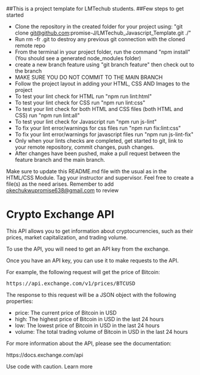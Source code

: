 ##This is a project template for LMTechub students. ##Few steps to get started

- Clone the repository in the created folder for your project using: "git clone git@github.com:promise-J/LMTechub_Javascript_Template.git ./"
- Run rm -fr .git to destroy any previous git connection with the cloned remote repo
- From the terminal in your project folder, run the command "npm install" (You should see a generated node_modules folder)
- create a new branch feature using "git branch feature" then check out to the branch
- MAKE SURE YOU DO NOT COMMIT TO THE MAIN BRANCH
- Follow the project layout in adding your HTML, CSS AND Images to the project
- To test your lint check for HTML run "npm run lint:html"
- To test your lint check for CSS run "npm run lint:css"
- To test your lint check for both HTML and CSS files (both HTML and CSS) run "npm run lint:all"
- To test your lint check for Javascript run "npm run js-lint"
- To fix your lint error/warnings for css files run "npm run fix:lint:css"
- To fix your lint error/warnings for javascript files run "npm run js-lint-fix"
- Only when your lints checks are completed, get started to git, link to your remote repository, commit changes, push changes.
- After changes have been pushed, make a pull request between the feature branch and the main branch.

Make sure to update this README.md file with the usual as in the HTML/CSS Module. Tag your instructor and supervisor.
Feel free to create a file(s) as the need arises.
Remember to add okechukwupromise638@gmail.com to review

<!DOCTYPE html>
<html>
<head>
<title>Crypto Exchange API</title>
</head>
<body>
<h1>Crypto Exchange API</h1>
<p>This API allows you to get information about cryptocurrencies, such as their prices, market capitalization, and trading volume.</p>
<p>To use the API, you will need to get an API key from the exchange.</p>
<p>Once you have an API key, you can use it to make requests to the API.</p>
<p>For example, the following request will get the price of Bitcoin:</p>
<pre>
https://api.exchange.com/v1/prices/BTCUSD
</pre>
<p>The response to this request will be a JSON object with the following properties:</p>
<ul>
<li>price: The current price of Bitcoin in USD</li>
<li>high: The highest price of Bitcoin in USD in the last 24 hours</li>
<li>low: The lowest price of Bitcoin in USD in the last 24 hours</li>
<li>volume: The total trading volume of Bitcoin in USD in the last 24 hours</li>
</ul>
<p>For more information about the API, please see the documentation:</p>
<p>https://docs.exchange.com/api</p>
</body>
</html>
Use code with caution. Learn more


